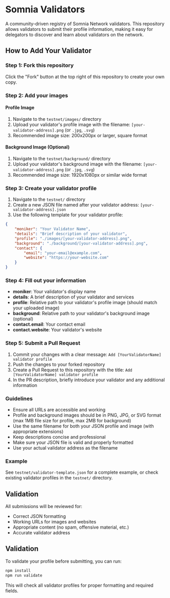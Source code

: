 # Somnia Validators

A community-driven registry of Somnia Network validators. This repository allows validators to submit their profile information, making it easy for delegators to discover and learn about validators on the network.

## How to Add Your Validator

### Step 1: Fork this repository

Click the "Fork" button at the top right of this repository to create your own copy.

### Step 2: Add your images

#### Profile Image
1. Navigate to the `testnet/images/` directory
2. Upload your validator's profile image with the filename: `[your-validator-address].png` (or `.jpg`, `.svg`)
3. Recommended image size: 200x200px or larger, square format

#### Background Image (Optional)
1. Navigate to the `testnet/background/` directory
2. Upload your validator's background image with the filename: `[your-validator-address].png` (or `.jpg`, `.svg`)
3. Recommended image size: 1920x1080px or similar wide format

### Step 3: Create your validator profile

1. Navigate to the `testnet/` directory
2. Create a new JSON file named after your validator address: `[your-validator-address].json`
3. Use the following template for your validator profile:

```json
{
    "moniker": "Your Validator Name",
    "details": "Brief description of your validator",
    "profile": "./images/[your-validator-address].png",
    "background": "./background/[your-validator-address].png",
    "contact": {
        "email": "your-email@example.com",
        "website": "https://your-website.com"
    }
}
```

### Step 4: Fill out your information

- **moniker**: Your validator's display name
- **details**: A brief description of your validator and services
- **profile**: Relative path to your validator's profile image (should match your uploaded image)
- **background**: Relative path to your validator's background image (optional)
- **contact.email**: Your contact email
- **contact.website**: Your validator's website

### Step 5: Submit a Pull Request

1. Commit your changes with a clear message: `Add [YourValidatorName] validator profile`
2. Push the changes to your forked repository
3. Create a Pull Request to this repository with the title: `Add [YourValidatorName] validator profile`
4. In the PR description, briefly introduce your validator and any additional information

### Guidelines

- Ensure all URLs are accessible and working
- Profile and background images should be in PNG, JPG, or SVG format (max 1MB file size for profile, max 2MB for background)
- Use the same filename for both your JSON profile and image (with appropriate extensions)
- Keep descriptions concise and professional
- Make sure your JSON file is valid and properly formatted
- Use your actual validator address as the filename

### Example

See `testnet/validator-template.json` for a complete example, or check existing validator profiles in the `testnet/` directory.

## Validation

All submissions will be reviewed for:
- Correct JSON formatting
- Working URLs for images and websites
- Appropriate content (no spam, offensive material, etc.)
- Accurate validator address

## Validation

To validate your profile before submitting, you can run:

```bash
npm install
npm run validate
```

This will check all validator profiles for proper formatting and required fields.

